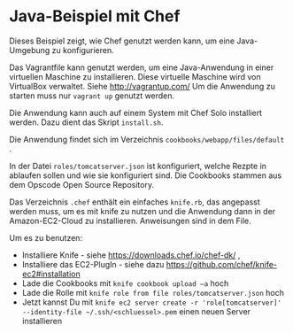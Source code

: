 Java-Beispiel mit Chef
=============================

Dieses Beispiel zeigt, wie Chef genutzt werden kann, um eine Java-Umgebung zu konfigurieren.

Das Vagrantfile kann genutzt werden, um eine Java-Anwendung in einer
virtuellen Maschine zu installieren. Diese virtuelle Maschine wird von
VirtualBox verwaltet. Siehe http://vagrantup.com/  Um die Anwendung zu
starten muss nur `vagrant up` genutzt werden.

Die Anwendung kann auch auf einem System mit Chef Solo installiert
werden. Dazu dient das Skript `install.sh`.

Die Anwendung findet sich im Verzeichnis `cookbooks/webapp/files/default` .

In der Datei `roles/tomcatserver.json` ist konfiguriert, welche Rezpte
in ablaufen sollen und wie sie konfiguriert sind. Die Cookbooks stammen
aus dem Opscode Open Source Repository.

Das Verzeichnis `.chef` enthält ein einfaches `knife.rb`, das
angepasst werden muss, um es mit knife zu nutzen und die Anwendung
dann in der Amazon-EC2-Cloud zu installieren. Anweisungen sind in dem File.

Um es zu benutzen:
* Installiere Knife - siehe https://downloads.chef.io/chef-dk/ ,
* Installiere das EC2-PlugIn - siehe dazu
  https://github.com/chef/knife-ec2#installation
* Lade die Cookbooks mit `knife cookbook upload –a` hoch
* Lade die Rolle mit `knife role from file roles/tomcatserver.json` hoch
* Jetzt kannst Du mit  `knife ec2 server create -r
  'role[tomcatserver]' --identity-file ~/.ssh/<schluessel>.pem`
  einen neuen Server installieren

